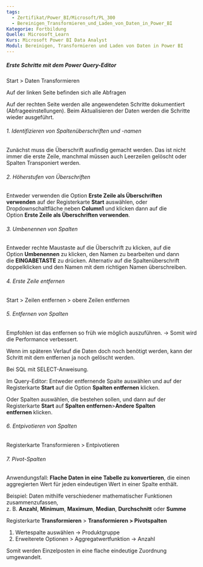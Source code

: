 ```yaml
---
tags:
  - Zertifikat/Power_BI/Microsoft/PL_300
  - Bereinigen_Transformieren_und_Laden_von_Daten_in_Power_BI
Kategorie: Fortbildung
Quelle: Microsoft_Learn
Kurs: Microsoft Power BI Data Analyst
Modul: Bereinigen, Transformieren und Laden von Daten in Power BI
---
```

##### Erste Schritte mit dem Power Query-Editor
Start > Daten Transformieren

Auf der linken Seite befinden sich alle Abfragen

Auf der rechten Seite werden alle angewendeten Schritte dokumentiert (Abfrageeinstellungen). Beim Aktualisieren der Daten werden die Schritte wieder ausgeführt.

###### 1. Identifizieren von Spaltenüberschriften und -namen
Zunächst muss die Überschrift ausfindig gemacht werden.
Das ist nicht immer die erste Zeile, manchmal müssen auch Leerzeilen gelöscht oder Spalten Transponiert werden.

###### 2. Höherstufen von Überschriften
Entweder verwenden  die Option **Erste Zeile als Überschriften verwenden** auf der Registerkarte **Start** auswählen, oder Dropdownschaltfläche neben **Column1** und klicken dann auf die Option **Erste Zeile als Überschriften verwenden**.

###### 3. Umbenennen von Spalten
Entweder rechte Maustaste auf die Überschrift zu klicken, auf die Option **Umbenennen** zu klicken, den Namen zu bearbeiten und dann die **EINGABETASTE** zu drücken.
Alternativ auf die Spaltenüberschrift doppelklicken und den Namen mit dem richtigen Namen überschreiben.

###### 4. Erste Zeile entfernen
Start > Zeilen entfernen > obere Zeilen entfernen

###### 5. Entfernen von Spalten
Empfohlen ist das entfernen so früh wie möglich auszuführen.
→ Somit wird die Performance verbessert.

Wenn im späteren Verlauf die Daten doch noch benötigt werden, kann der Schritt mit dem entfernen ja noch gelöscht werden.

Bei SQL mit SELECT-Anweisung.

Im Query-Editor:
Entweder entfernende Spalte auswählen und auf der Registerkarte **Start** auf die Option **Spalten entfernen** klicken.

Oder Spalten auswählen, die bestehen sollen, und dann auf der Registerkarte **Start** auf **Spalten entfernen**>**Andere Spalten entfernen** klicken.

###### 6. Entpivotieren von Spalten
Registerkarte Transformieren > Entpivotieren

###### 7. Pivot-Spalten
Anwendungsfall:
**Flache Daten in eine Tabelle zu konvertieren**, die einen aggregierten Wert für jeden eindeutigen Wert in einer Spalte enthält.

Beispiel:
Daten mithilfe verschiedener mathematischer Funktionen zusammenzufassen, z. B. **Anzahl**, **Minimum**, **Maximum**, **Median**, **Durchschnitt** oder **Summe**

Registerkarte **Transformieren** > **Transformieren > Pivotspalten**

1. Wertespalte auswählen → Produktgruppe
2. Erweiterete Optionen > Aggregatwertfunktion → Anzahl

Somit werden Einzelposten in eine flache eindeutige Zuordnung umgewandelt.